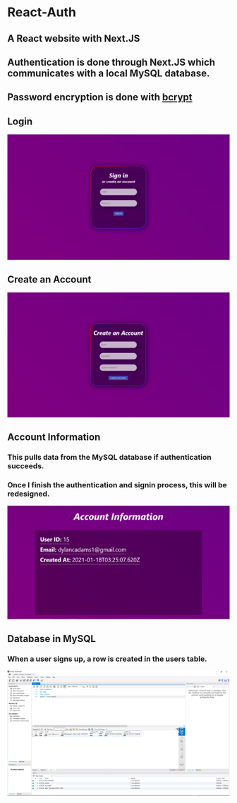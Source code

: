 # React-Auth

## A React website with Next.JS

## Authentication is done through Next.JS which communicates with a local MySQL database.
## Password encryption is done with [bcrypt](https://www.npmjs.com/package/bcrypt)

## Login
![image](readmeImages/ReactAuth.png)

## Create an Account
![image](readmeImages/CreateAccount.png)

## Account Information
### This pulls data from the MySQL database if authentication succeeds. 
### Once I finish the authentication and signin process, this will be redesigned.
![image](readmeImages/NextAuth.png)

## Database in MySQL
### When a user signs up, a row is created in the users table.
![image](readmeImages/mysql.png)
